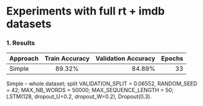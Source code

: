 # Experiments with full rt + imdb datasets

### 1. Results

| Approach        | Train Accuracy           | Validation Accuracy  | Epochs |
| --------------- |:------------------------:| --------------------:| ------:|
| Simple          | 89.32%                   | 84.89%               | 33     |

Simple – whole dataset; split VALIDATION_SPLIT = 0.06552, RANDOM_SEED = 42; MAX_NB_WORDS = 50000; MAX_SEQUENCE_LENGTH = 50; LSTM(128, dropout_U=0.2, dropout_W=0.2), Dropout(0.3). 
